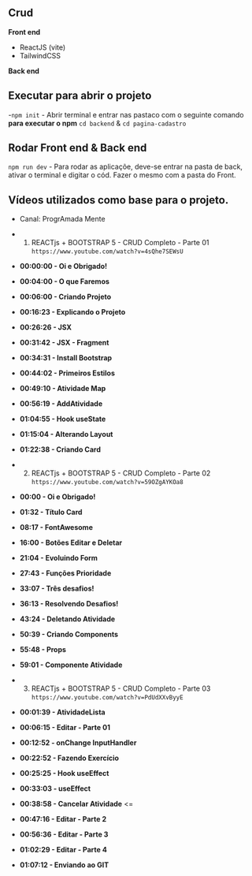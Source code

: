 ## Crud ##

**Front end**
- ReactJS (vite)
- TailwindCSS

**Back end**


## Executar para abrir o projeto

-`npm init` - Abrir terminal e entrar nas pastaco com o seguinte comando **para executar o npm** `cd backend` & `cd pagina-cadastro`

## Rodar Front end & Back end
`npm run dev` - Para rodar as aplicaçõe, deve-se entrar na pasta de back, ativar o terminal e digitar o cód. Fazer o mesmo com a pasta do Front.

## Vídeos utilizados como base para o projeto.
- Canal: ProgrAmada Mente
- 1. REACTjs + BOOTSTRAP 5 - CRUD Completo - Parte 01
`https://www.youtube.com/watch?v=4sQhe7SEWsU`
- **00:00:00 - Oi e Obrigado!**
- **00:04:00 - O que Faremos**
- **00:06:00 - Criando Projeto**
- **00:16:23 - Explicando o Projeto**
- **00:26:26 - JSX**
- **00:31:42 - JSX - Fragment**
- **00:34:31 - Install Bootstrap**
- **00:44:02 - Primeiros Estilos**
- **00:49:10 - Atividade Map**
- **00:56:19 - AddAtividade**
- **01:04:55 - Hook useState**
- **01:15:04 - Alterando Layout**
- **01:22:38 - Criando Card**

- 2. REACTjs + BOOTSTRAP 5 - CRUD Completo - Parte 02
`https://www.youtube.com/watch?v=59OZgAYKOa8`
- **00:00 - Oi e Obrigado!**
- **01:32 - Título Card**
- **08:17 - FontAwesome**
- **16:00 - Botões Editar e Deletar**
- **21:04 - Evoluindo Form**
- **27:43 - Funções Prioridade**
- **33:07 - Três desafios!**
- **36:13 - Resolvendo Desafios!**
- **43:24 - Deletando Atividade**
- **50:39 - Criando Components**
- **55:48 - Props**
- **59:01 - Componente Atividade**


- 3. REACTjs + BOOTSTRAP 5 - CRUD Completo - Parte 03
`https://www.youtube.com/watch?v=PdUdXXvByyE`
- **00:01:39 - AtividadeLista**
- **00:06:15 - Editar - Parte 01**
- **00:12:52 - onChange InputHandler**
- **00:22:52 - Fazendo Exercício** 
- **00:25:25 - Hook useEffect**
- **00:33:03 - useEffect**
- **00:38:58 - Cancelar Atividade** <=
- **00:47:16 - Editar - Parte 2**
- **00:56:36 - Editar - Parte 3**
- **01:02:29 - Editar - Parte 4**
- **01:07:12 - Enviando ao GIT**